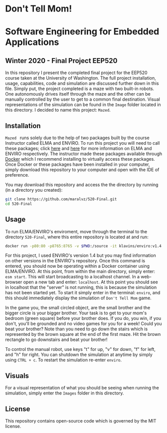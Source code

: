 Don't Tell Mom!
===

Software Engineering for Embedded Applications
===

Winter 2020 - Final Project EEP520
---

In this repository I present the completed final project for the EEP520 course taken at the University of Washington. The full project installation, usage, capabilities, code and simulation are discussed further down in this file. Simply put, the project completed is a maze with two built-in robots. One autonomously drives itself through the maze and the other can be manually controlled by the user to get to a common final destination. Visual representations of the simulation can be found in the `Image` folder located in this directory. I decided to name this project: `Mazed`. 

Installation
---

`Mazed ` runs solely due to the help of two packages built by the course Instructor called ELMA and ENVIRO. To run this project you will need to call these packages; click [here](https://github.com/klavinslab/elma) and [here](https://github.com/klavinslab/enviro) for more information on ELMA and ENVIRO respectively. The instructor made these packages available through [Docker](https://www.docker.com) which I recommend installing to virtually access these packages. Once Docker or these packages have been installed in your computer, simply download this repository to your computer and open with the IDE of preference. <br />

You may download this repository and access the the directory by running (in a directory you created): <br />
```bash
git clone https://github.com/maralvz/520-Final.git
cd 520-Final
```

Usage
---

To run ELMA/ENVIRO's enviroment, move through the terminal to the directory `520-Final`, where this entire repository is located at and run:<br />
```bash
docker run -p80:80 -p8765:8765 -v $PWD:/source -it klavins/enviro:v1.4 bash
```
For this project, I used ENVIRO's version 1.4 but you may find information on other versions in the ENVIRO's repository. Once this command is entered, you should now be operating within a Docker container using ELMA/ENVIRO. At this point, from within the main directory, simply enter: `esm start`. This will start broadcasting to a localhost channel. In a web-browser open a new tab and enter: `localhost`. At this point you should see in localhost that the "server" is not running, this is because the simulation has not been started yet. To start it simply enter in the terminal: `enviro`, and this should immediately display the simulation of `Don't Tell Mom` game. <br />

In the game you, the small circled object, are the small brother and the bigger circle is your bigger brother. Your task is to get to your mom's bedroom (green square) before your brother does. If you do, you win, if you don't, you'll be grounded and no video games for you for a week! Could you beat your brother? Note than you need to go down the stairs which is represented by the brown square at the end of the first maze. Hit the brown rectangle to go downstairs and beat your brother!

To control the manual robot, use keys "t" for up, "v" for down, "f" for left, and "h" for right. You can shutdown the simulation at anytime by simply using `CTRL + c`. To restart the simulation re-enter `enviro`. 

Visuals
---

For a visual representation of what you should be seeing when running the simulation, simply enter the `Images` folder in this directory. 

License
---

This repository contains open-source code which is governed by the MIT license. 